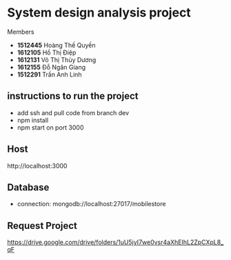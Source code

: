 # System design analysis project

Members
* **1512445**	Hoàng Thế Quyền
* **1612105**	Hồ Thị Điệp
* **1612131**	Võ Thị Thùy Dương
* **1612155**   Đỗ Ngân Giang
* **1512291**   Trần Anh Linh 
## instructions to run the project
* add ssh and pull code from branch dev
* npm install
* npm start on port 3000
## Host
http://localhost:3000

## Database
* connection: mongodb://localhost:27017/mobilestore

## Request Project
https://drive.google.com/drive/folders/1uU5jyI7we0vsr4aXhEIhL2ZpCXpL8_qF

